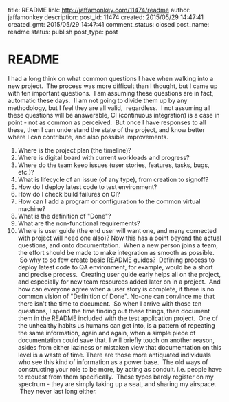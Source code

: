 title: README
link: http://jaffamonkey.com/11474/readme
author: jaffamonkey
description: 
post_id: 11474
created: 2015/05/29 14:47:41
created_gmt: 2015/05/29 14:47:41
comment_status: closed
post_name: readme
status: publish
post_type: post

# README

I had a long think on what common questions I have when walking into a new project.  The process was more difficult than I thought, but I came up with ten important questions.  I am assuming these questions are in fact, automatic these days.  II am not going to divide them up by any methodology, but I feel they are all valid,  regardless.  I not assuming all these questions will be answerable, CI (continuous integration) is a case in point - not as common as perceived.  But once I have responses to all these, then I can understand the state of the project, and know better where I can contribute, and also possible improvements. 

  1. Where is the project plan (the timeline)?
  2. Where is digital board with current workloads and progress?
  3. Where do the team keep issues (user stories, features, tasks, bugs, etc.)?
  4. What is lifecycle of an issue (of any type), from creation to signoff?
  5. How do I deploy latest code to test environment?
  6. How do I check build failures on CI?
  7. How can I add a program or configuration to the common virtual machine?
  8. What is the definition of "Done"?
  9. What are the non-functional requirements?
  10. Where is user guide (the end user will want one, and many connected with project will need one also)?
Now this has a point beyond the actual questions, and onto documentation.  When a new person joins a team, the effort should be made to make integration as smooth as possible.  So why to so few create basic README guides?  Defining process to deploy latest code to QA environment, for example, would be a short and precise process.  Creating user guide early helps all on the project, and especially for new team resources added later on in a project.  And how can everyone agree when a user story is complete, if there is no common vision of "Definition of Done". No-one can convince me that there isn't the time to document.  So when I arrive with those ten questions, I spend the time finding out these things, then document them in the README included with the test application project.  One of the unhealthy habits us humans can get into, is a pattern of repeating the same information, again and again, when a simple piece of documentation could save that. I will briefly touch on another reason, asides from either laziness or mistaken view that documentation on this level is a waste of time. There are those more antiquated individuals who see this kind of information as a power base.  The old ways of constructing your role to be more, by acting as conduit. i.e. people have to request from them specifically.  These types barely register on my spectrum - they are simply taking up a seat, and sharing my airspace.  They never last long either.